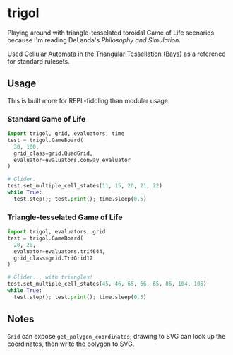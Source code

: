 # trigol

Playing around with triangle-tesselated toroidal Game of Life scenarios because I'm reading DeLanda's *Philosophy and Simulation.*

Used [Cellular Automata in the Triangular Tessellation (Bays)](https://wpmedia.wolfram.com/uploads/sites/13/2018/02/08-2-4.pdf) as a reference for standard rulesets.

## Usage

This is built more for REPL-fiddling than modular usage.

### Standard Game of Life

```python
import trigol, grid, evaluators, time
test = trigol.GameBoard(
  30, 100,
  grid_class=grid.QuadGrid,
  evaluator=evaluators.conway_evaluator
)

# Glider.
test.set_multiple_cell_states(11, 15, 20, 21, 22)
while True:
  test.step(); test.print(); time.sleep(0.5)
```

### Triangle-tesselated Game of Life

```python
import trigol, evaluators, grid
test = trigol.GameBoard(
  20, 20,
  evaluator=evaluators.tri4644,
  grid_class=grid.TriGrid12
)

# Glider... with triangles!
test.set_multiple_cell_states(45, 46, 65, 66, 65, 86, 104, 105)
while True:
  test.step(); test.print(); time.sleep(0.5)
```

## Notes

`Grid` can expose `get_polygon_coordinates`; drawing to SVG can look up the coordinates, then write the polygon to SVG.
